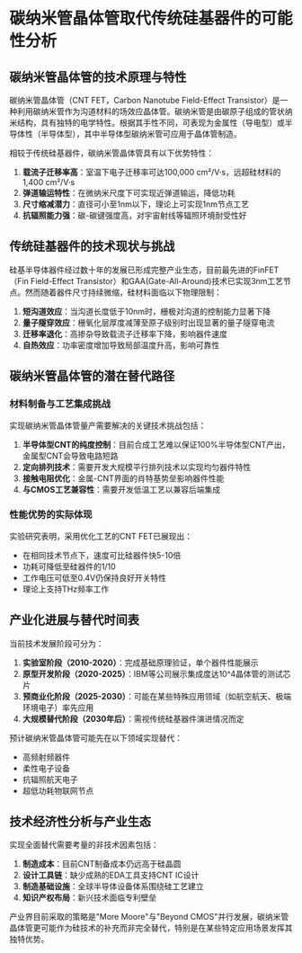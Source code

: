 # 碳纳米管晶体管取代传统硅基器件的可能性分析

## 碳纳米管晶体管的技术原理与特性

碳纳米管晶体管（CNT FET，Carbon Nanotube Field-Effect Transistor）是一种利用碳纳米管作为沟道材料的场效应晶体管。碳纳米管是由碳原子组成的管状纳米结构，具有独特的电学特性。根据其手性不同，可表现为金属性（导电型）或半导体性（半导体型），其中半导体型碳纳米管可应用于晶体管制造。

相较于传统硅基器件，碳纳米管晶体管具有以下优势特性：
1. **载流子迁移率高**：室温下电子迁移率可达100,000 cm²/V·s，远超硅材料的1,400 cm²/V·s
2. **弹道输运特性**：在微纳米尺度下可实现近弹道输运，降低功耗
3. **尺寸缩减潜力**：直径可小至1nm以下，理论上可实现1nm节点工艺
4. **抗辐照能力强**：碳-碳键强度高，对宇宙射线等辐照环境耐受性好

## 传统硅基器件的技术现状与挑战

硅基半导体器件经过数十年的发展已形成完整产业生态，目前最先进的FinFET（Fin Field-Effect Transistor）和GAA(Gate-All-Around)技术已实现3nm工艺节点。然而随着器件尺寸持续微缩，硅材料面临以下物理限制：

1. **短沟道效应**：当沟道长度低于10nm时，栅极对沟道的控制能力显著下降
2. **量子隧穿效应**：栅氧化层厚度减薄至原子级别时出现显著的量子隧穿电流
3. **迁移率退化**：高掺杂导致载流子迁移率下降，影响器件速度
4. **自热效应**：功率密度增加导致局部温度升高，影响可靠性

## 碳纳米管晶体管的潜在替代路径

### 材料制备与工艺集成挑战

实现碳纳米管晶体管量产需要解决的关键技术挑战包括：
1. **半导体型CNT的纯度控制**：目前合成工艺难以保证100%半导体型CNT产出，金属型CNT会导致电路短路
2. **定向排列技术**：需要开发大规模平行排列技术以实现均匀器件特性
3. **接触电阻优化**：金属-CNT界面的肖特基势垒影响器件性能
4. **与CMOS工艺兼容性**：需要开发低温工艺以兼容后端集成

### 性能优势的实际体现

实验研究表明，采用优化工艺的CNT FET已展现出：
- 在相同技术节点下，速度可比硅器件快5-10倍
- 功耗可降低至硅器件的1/10
- 工作电压可低至0.4V仍保持良好开关特性
- 理论上支持THz频率工作

## 产业化进展与替代时间表

当前技术发展阶段可分为：
1. **实验室阶段（2010-2020）**：完成基础原理验证，单个器件性能展示
2. **原型开发阶段（2020-2025）**：IBM等公司展示集成度达10^4晶体管的测试芯片
3. **预商业化阶段（2025-2030）**：可能在某些特殊应用领域（如航空航天、极端环境电子）率先应用
4. **大规模替代阶段（2030年后）**：需视传统硅基器件演进情况而定

预计碳纳米管晶体管可能先在以下领域实现替代：
- 高频射频器件
- 柔性电子设备
- 抗辐照航天电子
- 超低功耗物联网节点

## 技术经济性分析与产业生态

实现全面替代需要考量的非技术因素包括：
1. **制造成本**：目前CNT制备成本仍远高于硅晶圆
2. **设计工具链**：缺少成熟的EDA工具支持CNT IC设计
3. **制造基础设施**：全球半导体设备体系围绕硅工艺建立
4. **知识产权布局**：新兴技术面临专利壁垒

产业界目前采取的策略是"More Moore"与"Beyond CMOS"并行发展，碳纳米管晶体管更可能作为硅技术的补充而非完全替代，特别是在某些特定应用场景发挥其独特优势。